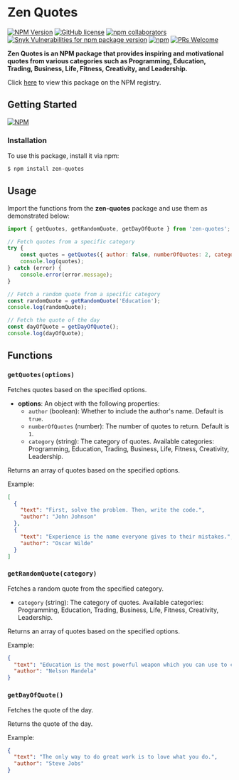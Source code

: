 # Zen Quotes

[![NPM Version](http://img.shields.io/npm/v/zen-quotes.svg?style=flat&logo=npm)](https://www.npmjs.org/package/zen-quotes)
[![GitHub license](https://img.shields.io/github/license/your-github-username/zen-quotes.svg?style=flat&logo=github)](https://github.com/mian-ali/zen-quotes/blob/main/LICENSE)
[![npm collaborators](https://img.shields.io/npm/collaborators/zen-quotes.svg?logo=npm)](https://www.npmjs.com/package/zen-quotes)
[![Snyk Vulnerabilities for npm package version](https://img.shields.io/snyk/vulnerabilities/npm/zen-quotes.svg?color=9cf&logo=snyk)](https://www.npmjs.com/package/zen-quotes)
[![npm](https://img.shields.io/npm/dy/zen-quotes.svg?logo=npm&color=yellow)](https://www.npmjs.com/package/zen-quotes)
[![PRs Welcome](https://img.shields.io/badge/PRs-welcome-brightgreen.svg?style=flat&logo=github)](https://github.com/mian-ali/zen-quotes/pulls)

**Zen Quotes is an NPM package that provides inspiring and motivational quotes from various categories such as Programming, Education, Trading, Business, Life, Fitness, Creativity, and Leadership.**

Click [here](https://www.npmjs.com/package/zen-quotes) to view this package on the NPM registry.

## Getting Started

[![NPM](https://nodei.co/npm/zen-quotes.png?compact=true)](https://nodei.co/npm/zen-quotes/)

### Installation

To use this package, install it via npm:

```bash
$ npm install zen-quotes

```
## Usage
Import the functions from the **zen-quotes** package and use them as demonstrated below:

```js
import { getQuotes, getRandomQuote, getDayOfQuote } from 'zen-quotes';

// Fetch quotes from a specific category
try {
    const quotes = getQuotes({ author: false, numberOfQuotes: 2, category: 'Programming' });
    console.log(quotes);
} catch (error) {
    console.error(error.message);
}

// Fetch a random quote from a specific category
const randomQuote = getRandomQuote('Education');
console.log(randomQuote);

// Fetch the quote of the day
const dayOfQuote = getDayOfQuote();
console.log(dayOfQuote);


```

## Functions

### `getQuotes(options)`

Fetches quotes based on the specified options.

- **options**: An object with the following properties:
  - `author` (boolean): Whether to include the author's name. Default is `true`.
  - `numberOfQuotes` (number): The number of quotes to return. Default is `1`.
  - `category` (string): The category of quotes. Available categories: Programming, Education, Trading, Business, Life, Fitness, Creativity, Leadership.

Returns an array of quotes based on the specified options.

Example:

```json
[
  {
    "text": "First, solve the problem. Then, write the code.",
    "author": "John Johnson"
  },
  {
    "text": "Experience is the name everyone gives to their mistakes.",
    "author": "Oscar Wilde"
  }
]
```

### `getRandomQuote(category)`

Fetches a random quote from the specified category.

  - `category` (string): The category of quotes. Available categories: Programming, Education, Trading, Business, Life, Fitness, Creativity, Leadership.

Returns an array of quotes based on the specified options.

Example:

```json
{
  "text": "Education is the most powerful weapon which you can use to change the world.",
  "author": "Nelson Mandela"
}

```

### `getDayOfQuote()`

Fetches the quote of the day.

Returns the quote of the day.

Example:

```json
{
  "text": "The only way to do great work is to love what you do.",
  "author": "Steve Jobs"
}

```
